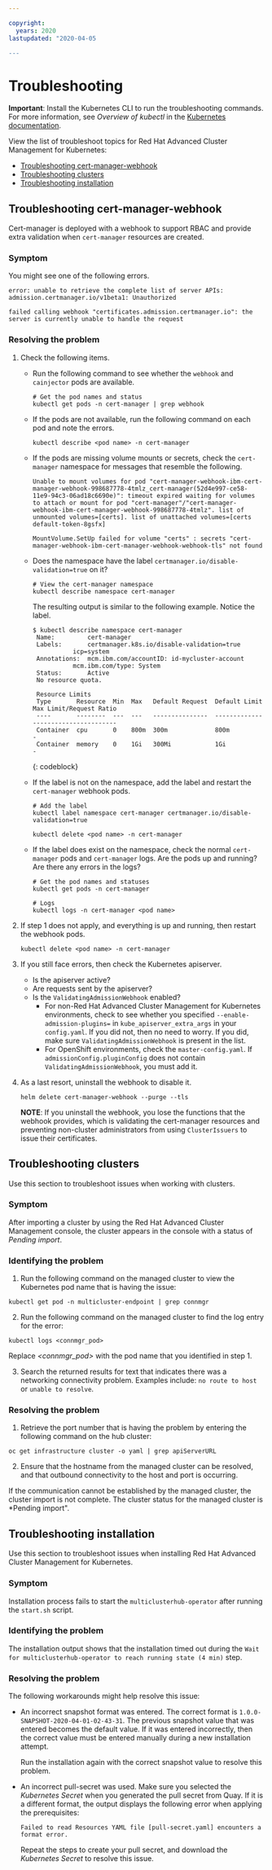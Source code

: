 ```yaml
---

copyright:
  years: 2020 
lastupdated: "2020-04-05

---
```


# Troubleshooting 

**Important**: Install the Kubernetes CLI to run the troubleshooting commands. For more information, see _Overview of kubectl_ in the [Kubernetes documentation](https://kubernetes.io/docs/reference/kubectl/overview/).

View the list of troubleshoot topics for Red Hat Advanced Cluster Management for Kubernetes: 

* [Troubleshooting cert-manager-webhook](#troubleshooting-cert-manager-webhook)
* [Troubleshooting clusters](#troubleshooting-clusters)
* [Troubleshooting installation](#troubleshooting-installation)


## Troubleshooting cert-manager-webhook

Cert-manager is deployed with a webhook to support RBAC and provide extra validation when `cert-manager` resources are created.

### Symptom

You might see one of the following errors.
```
error: unable to retrieve the complete list of server APIs: admission.certmanager.io/v1beta1: Unauthorized
```

```
failed calling webhook "certificates.admission.certmanager.io": the server is currently unable to handle the request
```

### Resolving the problem

1. Check the following items.
    - Run the following command to see whether the `webhook` and `cainjector` pods are available.

      ```
      # Get the pod names and status
      kubectl get pods -n cert-manager | grep webhook
      ```

    - If the pods are not available, run the following command on each pod and note the errors.
      ```
      kubectl describe <pod name> -n cert-manager
      ```

    - If the pods are missing volume mounts or secrets, check the `cert-manager` namespace for messages that resemble the following.
      ```
      Unable to mount volumes for pod "cert-manager-webhook-ibm-cert-manager-webhook-998687778-4tmlz_cert-manager(52d4e997-ce58-11e9-94c3-06ad18c6690e)": timeout expired waiting for volumes to attach or mount for pod "cert-manager"/"cert-manager-webhook-ibm-cert-manager-webhook-998687778-4tmlz". list of unmounted volumes=[certs]. list of unattached volumes=[certs default-token-8gsfx]
      ```

      ```
      MountVolume.SetUp failed for volume "certs" : secrets "cert-manager-webhook-ibm-cert-manager-webhook-webhook-tls" not found
      ```

    - Does the namespace have the label `certmanager.io/disable-validation=true` on it?

      ```
      # View the cert-manager namespace
      kubectl describe namespace cert-manager
      ```

      The resulting output is similar to the following example. Notice the label.

      ```
      $ kubectl describe namespace cert-manager
       Name:         cert-manager
       Labels:       certmanager.k8s.io/disable-validation=true
                 icp=system
       Annotations:  mcm.ibm.com/accountID: id-mycluster-account
                 mcm.ibm.com/type: System
       Status:       Active
       No resource quota.

       Resource Limits
       Type       Resource  Min  Max   Default Request  Default Limit  Max Limit/Request Ratio
       ----       --------  ---  ---   ---------------  -------------  -----------------------
       Container  cpu       0    800m  300m             800m           -
       Container  memory    0    1Gi   300Mi            1Gi            -
      ```
      {: codeblock}

    - If the label is not on the namespace, add the label and restart the `cert-manager` webhook pods.
      ```
      # Add the label
      kubectl label namespace cert-manager certmanager.io/disable-validation=true
      ```

      ```
      kubectl delete <pod name> -n cert-manager
      ```

    - If the label does exist on the namespace, check the normal `cert-manager` pods and `cert-manager` logs. Are the pods up and running? Are there any errors in the logs?

      ```
      # Get the pod names and statuses
      kubectl get pods -n cert-manager

      # Logs
      kubectl logs -n cert-manager <pod name>
      ```

2. If step 1 does not apply, and everything is up and running, then restart the webhook pods.
   ```
   kubectl delete <pod name> -n cert-manager
   ```

3. If you still face errors, then check the Kubernetes apiserver.
    - Is the apiserver active?
    - Are requests sent by the apiserver?
    - Is the `ValidatingAdmissionWebhook` enabled?
         - For non-Red Hat Advanced Cluster Management for Kubernetes environments, check to see whether you specified `--enable-admission-plugins=` in `kube_apiserver_extra_args` in your `config.yaml`. If you did not, then no need to worry. If you did, make sure `ValidatingAdmissionWebhook` is present in the list.
         - For OpenShift environments, check the `master-config.yaml`. If `admissionConfig.pluginConfig` does not contain `ValidatingAdmissionWebhook`, you must add it.

4. As a last resort, uninstall the webhook to disable it.
   ```
   helm delete cert-manager-webhook --purge --tls
   ```

   **NOTE**: If you uninstall the webhook, you lose the functions that the webhook provides, which is validating the cert-manager resources and preventing non-cluster administrators from using `ClusterIssuers` to issue their certificates.
   
## Troubleshooting clusters

Use this section to troubleshoot issues when working with clusters.

### Symptom

After importing a cluster by using the Red Hat Advanced Cluster Management console, the cluster appears in the console with a status of *Pending import*.

### Identifying the problem

1. Run the following command on the managed cluster to view the Kubernetes pod name that is having the issue:

  ```
  kubectl get pod -n multicluster-endpoint | grep connmgr
  ```

2. Run the following command on the managed cluster to find the log entry for the error:

  ```
  kubectl logs <connmgr_pod>
  ```
  Replace *<connmgr_pod>* with the pod name that you identified in step 1.

3. Search the returned results for text that indicates there was a networking connectivity problem. Examples include: `no route to host` or `unable to resolve`.

### Resolving the problem

1. Retrieve the port number that is having the problem by entering the following command on the hub cluster:

  ```
  oc get infrastructure cluster -o yaml | grep apiServerURL
  ```

2. Ensure that the hostname from the managed cluster can be resolved, and that outbound connectivity to the host and port is occurring.

  If the communication cannot be established by the managed cluster, the cluster import is not complete. The cluster status for the managed cluster is *Pending import".

## Troubleshooting installation

Use this section to troubleshoot issues when installing Red Hat Advanced Cluster Management for Kubernetes.

### Symptom

Installation process fails to start the `multiclusterhub-operator` after running the `start.sh` script.

### Identifying the problem

The installation output shows that the installation timed out during the `Wait for multiclusterhub-operator to reach running state (4 min)` step.

### Resolving the problem

The following workarounds might help resolve this issue:

* An incorrect snapshot format was entered. The correct format is `1.0.0-SNAPSHOT-2020-04-01-02-43-31`. The previous snapshot value that was entered becomes the default value. If it was entered incorrectly, then the correct value must be entered manually during a new installation attempt.

  Run the installation again with the correct snapshot value to resolve this problem.
  
* An incorrect pull-secret was used. Make sure you selected the *Kubernetes Secret* when you generated the pull secret from Quay. If it is a different format, the output displays the following error when applying the prerequisites:

  ```
  Failed to read Resources YAML file [pull-secret.yaml] encounters a format error.
  ```
  
  Repeat the steps to create your pull secret, and download the *Kubernetes Secret* to resolve this issue.
